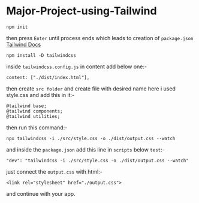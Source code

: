 # Major-Project-using-Tailwind
```
npm init
```
then press `Enter` until process ends which leads to creation of `package.json`
[Tailwind Docs](https://tailwindcss.com/docs/installation)
```
npm install -D tailwindcss
```
inside `tailwindcss.config.js` in content add below one:-
```
content: ["./dist/index.html"],
```
then create `src folder` and create file with desired name here i used style.css and add this in it:-
```
@tailwind base;
@tailwind components;
@tailwind utilities;
```
then run this command:-
```
npx tailwindcss -i ./src/style.css -o ./dist/output.css --watch
```
and inside the `package.json` add this line in `scripts` below `test`:-
```
"dev": "tailwindcss -i ./src/style.css -o ./dist/output.css --watch"
```
just connect the `output.css` with html:-
```
<link rel="stylesheet" href="./output.css">
```
and continue with your app.
